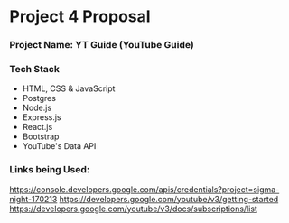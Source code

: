 # Project 4 Proposal

### Project Name: YT Guide (YouTube Guide)



### Tech Stack
* HTML, CSS & JavaScript
* Postgres
* Node.js
* Express.js
* React.js
* Bootstrap
* YouTube's Data API

### Links being Used:
https://console.developers.google.com/apis/credentials?project=sigma-night-170213
https://developers.google.com/youtube/v3/getting-started
https://developers.google.com/youtube/v3/docs/subscriptions/list